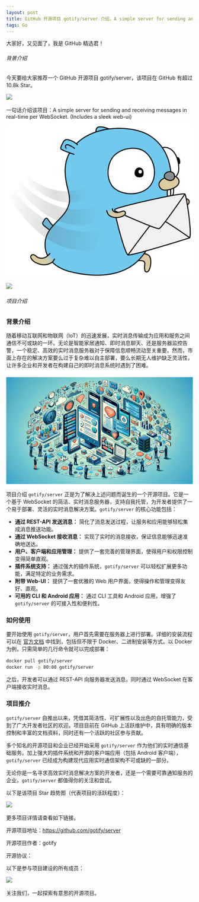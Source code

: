 ```yaml
---
layout: post
title: GitHub 开源项目 gotify/server 介绍，A simple server for sending and receiving messages in real-time per WebSocket. (Includes a sleek web-ui)
tags: Go
---
```


大家好，又见面了，我是 GitHub 精选君！

###### 背景介绍

今天要给大家推荐一个 GitHub 开源项目 gotify/server，该项目在 GitHub 有超过 10.8k Star。

![](https://stats.deeptrain.net/repo/gotify/server/?theme=light)

一句话介绍该项目：A simple server for sending and receiving messages in real-time per WebSocket. (Includes a sleek web-ui)




![](https://raw.githubusercontent.com/gotify/logo/master/gotify-logo.png)

![](https://raw.githubusercontent.com/gotify/server/master/ui.png)


###### 项目介绍

### 背景介绍
随着移动互联网和物联网（IoT）的迅速发展，实时消息传输成为应用和服务之间通信不可或缺的一环。无论是智能家居通知、即时消息聊天、还是服务器监控告警，一个稳定、高效的实时消息服务器对于保障信息顺畅流动至关重要。然而，市面上存在的解决方案要么过于复杂难以自主部署，要么长期无人维护缺乏灵活性，让许多企业和开发者在构建自己的即时消息系统时遇到了困难。

### 

![](https://raw.githubusercontent.com/ZhuPeng/pic/master/mac/compress_tmp-dbbdaa53995e349def8d84594a11b9b9.png)

项目介绍
`gotify/server` 正是为了解决上述问题而诞生的一个开源项目。它是一个基于 WebSocket 的简洁、实时消息服务器，支持自我托管，为开发者提供了一个易于部署、灵活的实时消息解决方案。`gotify/server` 的核心功能包括：

- **通过 REST-API 发送消息：** 简化了消息发送过程，让服务和应用能够轻松集成消息推送功能。
- **通过 WebSocket 接收消息：** 实现了实时的消息接收，保证信息能够迅速准确地送达。
- **用户、客户端和应用管理：** 提供了一套完善的管理界面，使得用户和权限控制变得简单直观。
- **插件系统支持：** 通过强大的插件系统，`gotify/server` 可以轻松扩展更多功能，满足特定的业务需求。
- **附带 Web-UI：** 提供了一套优雅的 Web 用户界面，使得操作和管理变得友好、直观。
- **可用的 CLI 和 Android 应用：** 通过 CLI 工具和 Android 应用，增强了 `gotify/server` 的可接入性和便利性。

### 如何使用
要开始使用 `gotify/server`，用户首先需要在服务器上进行部署。详细的安装流程可以在 [官方文档](https://gotify.net/docs/install) 中找到，包括但不限于 Docker、二进制安装等方式。以 Docker 为例，只需简单的几行命令就可以完成部署：

```bash
docker pull gotify/server
docker run -p 80:80 gotify/server
```

之后，开发者可以通过 REST-API 向服务器发送消息，同时通过 WebSocket 在客户端接收实时消息。

### 项目推介
`gotify/server` 自推出以来，凭借其简洁性、可扩展性以及出色的自托管能力，受到了广大开发者社区的欢迎。项目目前在 GitHub 上活跃维护中，具有明确的版本控制和丰富的文档资料，同时还有一个活跃的社区参与贡献。

多个知名的开源项目和企业已经开始采用 `gotify/server` 作为他们的实时通信基础服务。加上强大的插件系统和开源的客户端应用（包括 Android 客户端），`gotify/server` 已经成为构建现代应用实时通信架构不可或缺的一部分。

无论你是一名寻求高效实时消息解决方案的开发者，还是一个需要可靠通知服务的企业，`gotify/server` 都值得你的关注和尝试。

以下是该项目 Star 趋势图（代表项目的活跃程度）：

![](https://api.star-history.com/svg?repos=gotify/server&type=Timeline)

更多项目详情请查看如下链接。

开源项目地址：https://github.com/gotify/server 

开源项目作者：gotify

开源协议：

以下是参与项目建设的所有成员：

![](https://contrib.rocks/image?repo=gotify/server)

关注我们，一起探索有意思的开源项目。

